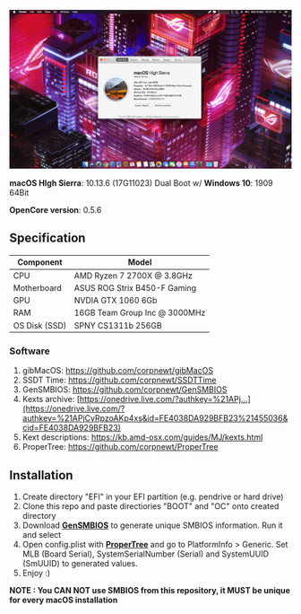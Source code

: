 ![Screenshot](/COVER2.png?raw=true)

**macOS HIgh Sierra**: 10.13.6 (17G11023) Dual Boot w/ **Windows 10**: 1909 64Bit

**OpenCore version**: 0.5.6  

## Specification
| **Component** | **Model** |
| ------------- | --------- |
| CPU | AMD Ryzen 7 2700X @ 3.8GHz |
| Motherboard | ASUS ROG Strix B450-F Gaming |
| GPU | NVDIA GTX 1060 6Gb |
| RAM | 16GB Team Group Inc @ 3000MHz |
| OS Disk (SSD) | SPNY CS1311b 256GB |

### Software
1. gibMacOS: https://github.com/corpnewt/gibMacOS
2. SSDT Time: https://github.com/corpnewt/SSDTTime
3. GenSMBIOS: https://github.com/corpnewt/GenSMBIOS 
4. Kexts archive: [https://onedrive.live.com/?authkey=%21APj...](https://onedrive.live.com/?authkey=%21APjCyRpzoAKp4xs&id=FE4038DA929BFB23%21455036&cid=FE4038DA929BFB23)
5. Kext descriptions: https://kb.amd-osx.com/guides/MJ/kexts.html
6. ProperTree: https://github.com/corpnewt/ProperTree

## Installation
  1. Create directory "EFI" in your EFI partition (e.g. pendrive or hard drive)
  2. Clone this repo and paste directiories "BOOT" and "OC" onto created directory
  3. Download [**GenSMBIOS**](https://github.com/corpnewt/GenSMBIOS) to generate unique SMBIOS information. Run it and select 
  4. Open config.plist with [**ProperTree**](https://github.com/corpnewt/ProperTree) and go to PlatformInfo > Generic. Set MLB  (Board Serial), SystemSerialNumber (Serial) and SystemUUID (SmUUID) to generated values.
  5. Enjoy :)

**NOTE : You CAN NOT use SMBIOS from this repository, it MUST be unique for every macOS installation**
